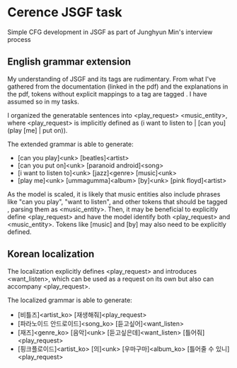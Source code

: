 # Cerence JSGF task

Simple CFG development in JSGF as part of Junghyun Min's interview process

## English grammar extension

My understanding of JSGF and its <unk> tags are rudimentary. From what I've gathered from the documentation (linked in the pdf) and the explanations in the pdf, tokens without explicit mappings to a tag are tagged <unk>. I have assumed so in my tasks.

I organized the generatable sentences into <play_request> <music_entity>, where <play_request> is implicitly defined as (i want to listen to | [can you] (play [me] | put on)).

The extended grammar is able to generate:

- [can you play]\<unk> [beatles]\<artist>
- [can you put on]\<unk> [paranoid android]\<song>
- [i want to listen to]\<unk> [jazz]\<genre> [music]\<unk>
- [play me]\<unk> [ummagumma]\<album> [by]\<unk> [pink floyd]\<artist>

As the model is scaled, it is likely that music entities also include phrases like "can you play", "want to listen", and other tokens that should be tagged <unk>, parsing them as <music_entity>. Then, it may be beneficial to explicitly define <play_request> and have the model identify both <play_request> and <music_entity>. Tokens like [music] and [by] may also need to be explicitly defined.

## Korean localization

The localization explicitly defines <play_request> and introduces <want_listen>, which can be used as a request on its own but also can accompany <play_request>.

The localized grammar is able to generate:

- [비틀즈]<artist_ko> [재생해줘]<play_request>
- [파라노이드 안드로이드]<song_ko> [듣고싶어]<want_listen>
- [재즈]<genre_ko> [음악]\<unk> [듣고싶은데]<want_listen> [틀어줘]<play_request>
- [핑크플로이드]<artist_ko> [의]\<unk> [우마구마]<album_ko> [틀어줄 수 있니]<play_request>



